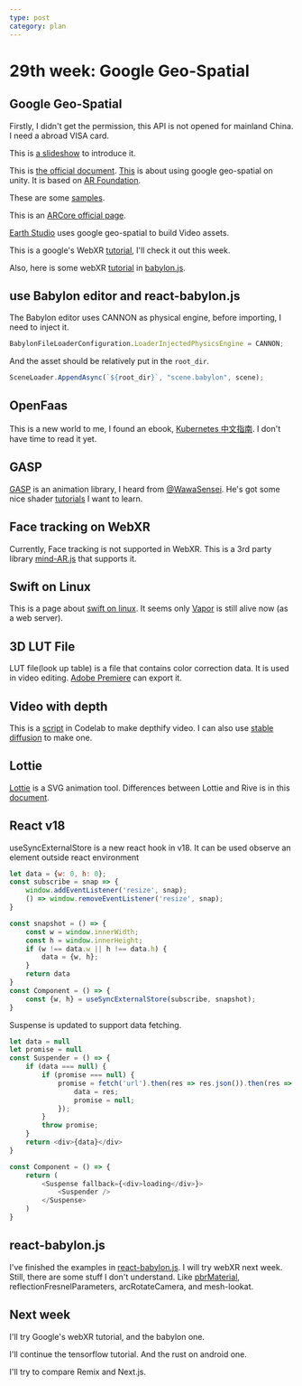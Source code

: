 ```yaml
---
type: post
category: plan
---
```

# 29th week: Google Geo-Spatial

## Google Geo-Spatial

Firstly, I didn't get the permission, this API is not opened for mainland China. I need a abroad VISA card.

This is [a slideshow](https://www.docswell.com/s/FumiyaHr/56YG27-2023-05-18-221638#p6) to introduce it.

This is [the official document](https://developers.google.com/ar/develop/geospatial). [This](https://developers.google.com/ar/develop/unity-arf/geospatial/streetscape-geometry) is about using google geo-spatial on unity. It is based on [AR Foundation](https://developers.google.com/ar/develop/unity-arf/getting-started-ar-foundation).

These are some [samples](https://github.com/google-ar/arcore-unity-extensions/tree/master/Samples~).

This is an [ARCore official page](https://developers.google.com/ar/geospatialcreator).

[Earth Studio](https://www.google.com/earth/studio/) uses google geo-spatial to build Video assets.

This is a google's WebXR [tutorial](https://developers.google.com/ar/develop/webxr/hello-webxr), I'll check it out this week.

Also, here is some webXR [tutorial](https://doc.babylonjs.com/features/featuresDeepDive/webXR/WebXRSelectedFeatures
) in [babylon.js](https://doc.babylonjs.com/features/featuresDeepDive/webXR/webXRARFeatures).

## use Babylon editor and react-babylon.js

The Babylon editor uses CANNON as physical engine, before importing, I need to inject it.

``` js
BabylonFileLoaderConfiguration.LoaderInjectedPhysicsEngine = CANNON;
```

And the asset should be relatively put in the `root_dir`.

```js
SceneLoader.AppendAsync(`${root_dir}`, "scene.babylon", scene);
```

## OpenFaas

This is a new world to me, I found an ebook, [Kubernetes 中文指南](https://jimmysong.io/kubernetes-handbook/). I don't have time to read it yet.

## GASP

[GASP](https://greensock.com/gsap/) is an animation library, I heard from [@WawaSensei](https://www.youtube.com/@WawaSensei). He's got some nice shader [tutorials](https://www.youtube.com/watch?v=e2ntx-fyXaE) I want to learn.

## Face tracking on WebXR

Currently, Face tracking is not supported in WebXR. This is a 3rd party library [mind-AR.js](https://medium.com/web-augmented-reality-development/webar-face-tracking-with-10-lines-of-code-18c5f24a0e38) that supports it.

## Swift on Linux

This is a page about [swift on linux](http://swift-linux.refi64.com/en/latest/index.html). It seems only [Vapor](https://vapor.codes/) is still alive now (as a web server).

## 3D LUT File

LUT file(look up table) is a file that contains color correction data. It is used in video editing. [Adobe Premiere](https://www.makeuseof.com/adobe-premiere-how-to-export-lut/) can export it.

## Video with depth

This is a [script](https://github.com/jankais3r/Video-Depthify) in Codelab to make depthify video. I can also use [stable diffusion](https://github.com/thygate/stable-diffusion-webui-depthmap-script) to make one.

## Lottie

[Lottie](https://lottiefiles.com/featured) is a SVG animation tool. Differences between Lottie and Rive is in this [document](https://rive.app/blog/rive-as-a-lottie-alternative). 

## React v18

useSyncExternalStore is a new react hook in v18. It can be used observe an element outside react environment

```js
let data = {w: 0, h: 0};
const subscribe = snap => {
    window.addEventListener('resize', snap);
    () => window.removeEventListener('resize', snap);
}

const snapshot = () => {
    const w = window.innerWidth;
    const h = window.innerHeight;
    if (w !== data.w || h !== data.h) {
        data = {w, h};
    }
    return data
}
const Component = () => {
    const {w, h} = useSyncExternalStore(subscribe, snapshot);
}
```

Suspense is updated to support data fetching.

```js
let data = null
let promise = null
const Suspender = () => {
    if (data === null) {
        if (promise === null) {
            promise = fetch('url').then(res => res.json()).then(res => {
                data = res;
                promise = null;
            });
        }
        throw promise;
    }
    return <div>{data}</div>
}

const Component = () => {
    return (
        <Suspense fallback={<div>loading</div>}>
            <Suspender />
        </Suspense>
    )
}
```

## react-babylon.js

I've finished the examples in [react-babylon.js](https://brianzinn.github.io/react-babylonjs/). I will try webXR next week. Still, there are some stuff I don't understand. Like [pbrMaterial](https://www.youtube.com/watch?v=CRg8P1Af1M0&ab_channel=Babylonjs), reflectionFresnelParameters, arcRotateCamera, and mesh-lookat.

## Next week

I'll try Google's webXR tutorial, and the babylon one.

I'll continue the tensorflow tutorial. And the rust on android one.

I'll try to compare Remix and Next.js.